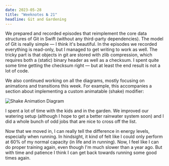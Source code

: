 ```yaml
---
date: 2023-05-28    
title: "Weeknotes № 21"
headline: Git and Gardening
---
```


We prepared and recorded episodes that reimplement the core data structures of Git in Swift (without any third-party dependencies). The model of Git is really simple — I think it's beautiful. In the episodes we recorded everything is read-only, but I managed to get writing to work as well. The tricky part is that objects in git are stored with zlib compression, which requires both a (static) binary header as well as a checksum. I spent quite some time getting the checksum right — but at least the end result is not a lot of code.

We also continued working on all the diagrams, mostly focusing on animations and transitions this week. For example, this accompanies a section about implementing a custom animatable (shake) modifier:

![Shake Animation Diagram](/images/2023-05-29-shake.png)

I spent a lot of time with the kids and in the garden. We improved our watering setup (although I hope to get a better rainwater system soon) and I did a whole bunch of odd jobs that are nice to cross off the list.

Now that we moved in, I can really tell the difference in energy levels, especially when running. In hindsight, it kind of felt like I could only perform at 60% of my normal capacity (in life and in running). Now, I feel like I can do proper training again, even though I'm much slower than a year ago. But with time and patience I think I can get back towards running some good times again.
